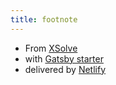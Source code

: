 ```yaml
---
title: footnote
---
```

* From [XSolve](https://www.xsolve.com)
* with [Gatsby starter](https://github.com/greglobinski/gatsby-starter-personal-blog)
* delivered by [Netlify](https://www.netlify.com/)

